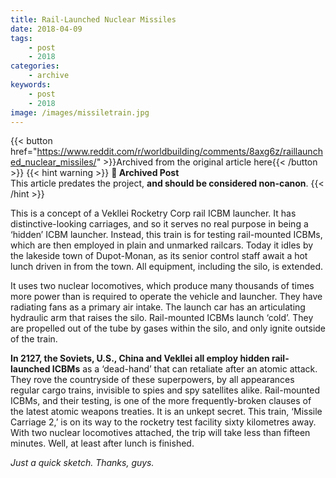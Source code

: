 ```yaml
---
title: Rail-Launched Nuclear Missiles
date: 2018-04-09
tags:
    - post
    - 2018
categories:
    - archive
keywords:
    - post
    - 2018
image: /images/missiletrain.jpg
---
```

{{< button href="https://www.reddit.com/r/worldbuilding/comments/8axg6z/raillaunched_nuclear_missiles/" >}}Archived from the original article here{{< /button >}}
{{< hint warning >}}
**🌸 Archived Post**  
This article predates the project, **and should be considered non-canon**.
{{< /hint >}}

This is a concept of a Vekllei Rocketry Corp rail ICBM launcher. It has distinctive-looking carriages, and so it serves no real purpose in being a ‘hidden’ ICBM launcher. Instead, this train is for testing rail-mounted ICBMs, which are then employed in plain and unmarked railcars. Today it idles by the lakeside town of Dupot-Monan, as its senior control staff await a hot lunch driven in from the town. All equipment, including the silo, is extended.

It uses two nuclear locomotives, which produce many thousands of times more power than is required to operate the vehicle and launcher. They have radiating fans as a primary air intake. The launch car has an articulating hydraulic arm that raises the silo. Rail-mounted ICBMs launch ‘cold’. They are propelled out of the tube by gases within the silo, and only ignite outside of the train.

**In 2127, the Soviets, U.S., China and Vekllei all employ hidden rail-launched ICBMs** as a ‘dead-hand’ that can retaliate after an atomic attack. They rove the countryside of these superpowers, by all appearances regular cargo trains, invisible to spies and spy satellites alike. Rail-mounted ICBMs, and their testing, is one of the more frequently-broken clauses of the latest atomic weapons treaties. It is an unkept secret. This train, ‘Missile Carriage 2,’ is on its way to the rocketry test facility sixty kilometres away. With two nuclear locomotives attached, the trip will take less than fifteen minutes. Well, at least after lunch is finished.

*Just a quick sketch. Thanks, guys.*
